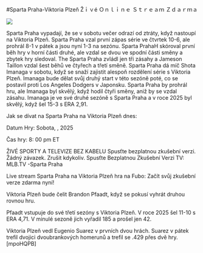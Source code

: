 #Sparta Praha-Viktoria Plzeň Žｉｖé Ｏｎｌｉｎｅ Ｓｔｒｅａｍ Ｚｄａｒｍａ  
  
  
[![](https://i.imgur.com/qSNzIqt.png)](https://movie.rssnews.media/cDDnXAJCv.php)  
  
Sparta Praha vypadají, že se v sobotu večer odrazí od ztráty, když nastoupí na Viktoria Plzeň. Sparta Praha vzal první zápas série ve čtvrtek 10-6, ale prohrál 8-1 v pátek a jsou nyní 1-3 na sezónu. Sparta PrahaH skóroval první běh hry v horní části druhé, ale vzdal se dvou ve spodní části směny a zbytek hry sledoval. The Sparta Praha zvládl jen tři zásahy a Jameson Taillon vzdal šest běhů ve čtyřech a třetí směně. Sparta Praha dá míč Shota Imanaga v sobotu, když se snaží zajistit alespoň rozdělení série s Viktoria Plzeň. Imanaga bude dělat svůj druhý start v této sezóně poté, co se postavil proti Los Angeles Dodgers v Japonsku. Sparta Praha by prohrál hru, ale Imanaga byl skvělý, když hodil čtyři směny, aniž by se vzdal zásahu. Imanaga je ve své druhé sezóně s Sparta Praha a v roce 2025 byl skvělý, když šel 15-3 s ERA 2,91.

Jak se dívat na Sparta Praha na Viktoria Plzeň dnes:

Datum Hry: Sobota, , 2025

Čas hry: 8: 00 pm ET

ŽIVÉ SPORTY A TELEVIZE BEZ KABELU
Spusťte bezplatnou zkušební verzi. Žádný závazek. Zrušit kdykoliv.
Spusťte Bezplatnou Zkušební Verzi
TV: MLB.TV -Sparta Praha

Live stream Sparta Praha na Viktoria Plzeň hra na Fubo: Začít svůj zkušební verze zdarma nyní!

Viktoria Plzeň bude čelit Brandon Pfaadt, když se pokusí vyhrát druhou rovnou hru.

Pfaadt vstupuje do své třetí sezóny s Viktoria Plzeň. V roce 2025 šel 11-10 s ERA 4,71. V minulé sezoně jich vyřadil 185 a prošel jen 42.

Viktoria Plzeň vedl Eugenio Suarez v prvních dvou hrách. Suarez v pátek trefil dvojici dvoubrankových homerunů a trefil se .429 přes dvě hry. [mpoHQPB]